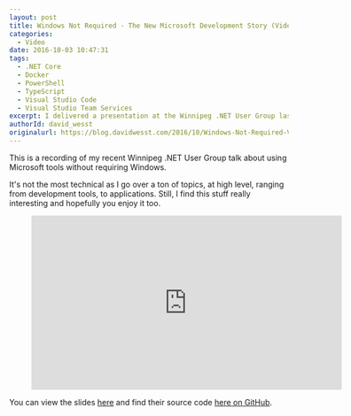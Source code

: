 ```yaml
---
layout: post
title: Windows Not Required - The New Microsoft Development Story (Video)
categories:
  - Video 
date: 2016-10-03 10:47:31
tags:
  - .NET Core
  - Docker
  - PowerShell
  - TypeScript
  - Visual Studio Code
  - Visual Studio Team Services
excerpt: I delivered a presentation at the Winnipeg .NET User Group last week, where I recorded it and posted it on YouTube. I go over a number of Microsoft development tools and technologies that don't require Windows and deliver the demos on my Linux machine.
authorId: david_wesst
originalurl: https://blog.davidwesst.com/2016/10/Windows-Not-Required-Video/
---
```


This is a recording of my recent Winnipeg .NET User Group talk about using Microsoft tools without requiring Windows.

It's not the most technical as I go over a ton of topics, at high level, ranging from development tools, to applications. Still, I find this stuff really interesting and hopefully you enjoy it too.

<figure class="video">
<iframe width="560" height="315" src="https://www.youtube.com/embed/BlXorwQ0DSw" frameborder="0" allowfullscreen></iframe>
</figure>

You can view the slides [here](https://davidwesst.github.io/windows-not-required) and find their source code [here on GitHub](https://github.com/davidwesst/windows-not-required).
